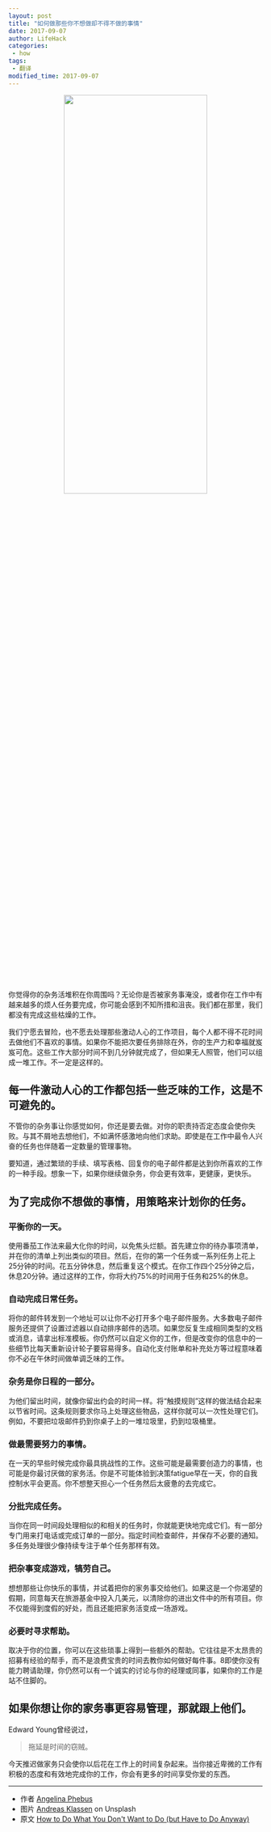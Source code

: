 ```yaml
---
layout: post
title: "如何做那些你不想做却不得不做的事情"
date: 2017-09-07
author: LifeHack
categories:
 - how
tags:
 - 翻译
modified_time: 2017-09-07
---
```

<div align=center>
<img src="/images/2017/photo-1507099985932-87a4520ed1d5.jpeg" width="75%" height="45%"  align=center/>
</div>

<!-- more -->

你觉得你的杂务活堆积在你周围吗？无论你是否被家务事淹没，或者你在工作中有越来越多的烦人任务要完成，你可能会感到不知所措和沮丧。我们都在那里，我们都没有完成这些枯燥的工作。

我们宁愿去冒险，也不愿去处理那些激动人心的工作项目，每个人都不得不花时间去做他们不喜欢的事情。如果你不能把次要任务排除在外，你的生产力和幸福就岌岌可危。这些工作大部分时间不到几分钟就完成了，但如果无人照管，他们可以组成一堆工作。不一定是这样的。

## 每一件激动人心的工作都包括一些乏味的工作，这是不可避免的。

不管你的杂务事让你感觉如何，你还是要去做。对你的职责持否定态度会使你失败。与其不屑地去想他们，不如满怀感激地向他们求助。即使是在工作中最令人兴奋的任务也伴随着一定数量的管理事物。

要知道，通过繁琐的手续、填写表格、回复你的电子邮件都是达到你所喜欢的工作的一种手段。想象一下，如果你继续做杂务，你会更有效率，更健康，更快乐。

## 为了完成你不想做的事情，用策略来计划你的任务。

### 平衡你的一天。

使用番茄工作法来最大化你的时间，以免焦头烂额。首先建立你的待办事项清单，并在你的清单上列出类似的项目。然后，在你的第一个任务或一系列任务上花上25分钟的时间。花五分钟休息，然后重复这个模式。在你工作四个25分钟之后，休息20分钟。通过这样的工作，你将大约75%的时间用于任务和25%的休息。

### 自动完成日常任务。

将你的邮件转发到一个地址可以让你不必打开多个电子邮件服务。大多数电子邮件服务还提供了设置过滤器以自动排序邮件的选项。如果您反复生成相同类型的文档或消息，请拿出标准模板。你仍然可以自定义你的工作，但是改变你的信息中的一些细节比每天重新设计轮子要容易得多。自动化支付账单和补充处方等过程意味着你不必在午休时间做单调乏味的工作。

### 杂务是你日程的一部分。

为他们留出时间，就像你留出约会的时间一样。将“触摸规则”这样的做法结合起来以节省时间。这条规则要求你马上处理这些物品，这样你就可以一次性处理它们。例如，不要把垃圾邮件扔到你桌子上的一堆垃圾里，扔到垃圾桶里。

### 做最需要努力的事情。

在一天的早些时候完成你最具挑战性的工作。这些可能是最需要创造力的事情，也可能是你最讨厌做的家务活。你是不可能体验到决策fatigue早在一天，你的自我控制水平会更高。你不想整天担心一个任务然后太疲惫的去完成它。

### 分批完成任务。

当你在同一时间段处理相似的和相关的任务时，你就能更快地完成它们。有一部分专门用来打电话或完成订单的一部分。指定时间检查邮件，并保存不必要的通知。多任务处理很少像持续专注于单个任务那样有效。

### 把杂事变成游戏，犒劳自己。


想想那些让你快乐的事情，并试着把你的家务事交给他们。如果这是一个你渴望的假期，同意每天在旅游基金中投入几美元，以清除你的进出文件中的所有项目。你不仅能得到度假的好处，而且还能把家务活变成一场游戏。

### 必要时寻求帮助。

取决于你的位置，你可以在这些琐事上得到一些额外的帮助。它往往是不太昂贵的招募有经验的帮手，而不是浪费宝贵的时间去教你如何做好每件事。8即使你没有能力聘请助理，你仍然可以有一个诚实的讨论与你的经理或同事，如果你的工作是站不住脚的。

## 如果你想让你的家务事更容易管理，那就跟上他们。
Edward Young曾经说过，

> 拖延是时间的窃贼。

今天推迟做家务只会使你以后花在工作上的时间复杂起来。当你接近卑微的工作有积极的态度和有效地完成你的工作，你会有更多的时间享受你爱的东西。

---------------------------------------
- 作者 [Angelina Phebus](http://www.lifehack.org/author/angelina-holt)
- 图片 [Andreas Klassen](https://unsplash.com/@schmaendels) on Unsplash
- 原文 [How to Do What You Don't Want to Do (but Have to Do Anyway)](http://www.lifehack.org/607971/how-to-stay-productive-and-do-what-you-dont-want-to-do)
